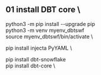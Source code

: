 ## 01 install DBT core \
python3 -m pip install --upgrade pip \
python3 -m venv myenv_dbtswf \
source myenv_dbtswf/bin/activate \

pip install injecta PyYAML \

pip install dbt-snowflake \
pip install dbt-core \

